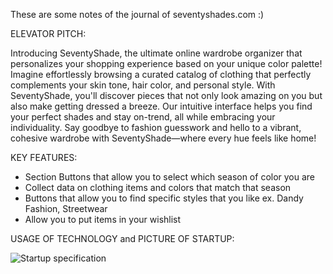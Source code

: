 These are some notes of the journal of seventyshades.com :)

ELEVATOR PITCH:

Introducing SeventyShade, the ultimate online wardrobe organizer that personalizes your shopping experience based on your unique color palette! Imagine effortlessly browsing a curated catalog of clothing that perfectly complements your skin tone, hair color, and personal style. With SeventyShade, you'll discover pieces that not only look amazing on you but also make getting dressed a breeze. Our intuitive interface helps you find your perfect shades and stay on-trend, all while embracing your individuality. Say goodbye to fashion guesswork and hello to a vibrant, cohesive wardrobe with SeventyShade—where every hue feels like home!

KEY FEATURES:
- Section Buttons that allow you to select which season of color you are
- Collect data on clothing items and colors that match that season
- Buttons that allow you to find specific styles that you like ex. Dandy Fashion, Streetwear
- Allow you to put items in your wishlist

USAGE OF TECHNOLOGY and PICTURE OF STARTUP:

![Startup specification](https://github.com/user-attachments/assets/552dadb8-039d-4d89-8f83-cce4f058663a)

